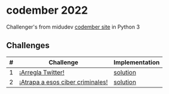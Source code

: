 # codember 2022
Challenger's from midudev [codember site](https://codember.dev/) in Python 3

## Challenges
| #   | Challenge                                                | Implementation                    |
| --- | -------------------------------------------------------- | --------------------------------- |
| 1   | [¡Arregla Twitter!](./challenger01/README.md)             | [solution](./challenger01/solution.py)|
| 2   | [¡Atrapa a esos ciber criminales!](./challenger01/README.md)   | [solution](./challenger02/solution.py)|